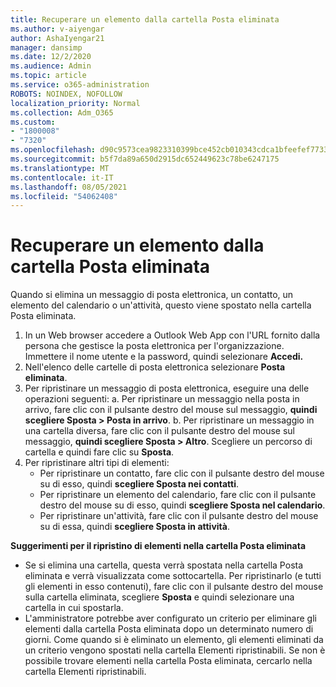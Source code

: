 ```yaml
---
title: Recuperare un elemento dalla cartella Posta eliminata
ms.author: v-aiyengar
author: AshaIyengar21
manager: dansimp
ms.date: 12/2/2020
ms.audience: Admin
ms.topic: article
ms.service: o365-administration
ROBOTS: NOINDEX, NOFOLLOW
localization_priority: Normal
ms.collection: Adm_O365
ms.custom:
- "1800008"
- "7320"
ms.openlocfilehash: d90c9573cea9823310399bce452cb010343cdca1bfeefef7733550125b20fffc
ms.sourcegitcommit: b5f7da89a650d2915dc652449623c78be6247175
ms.translationtype: MT
ms.contentlocale: it-IT
ms.lasthandoff: 08/05/2021
ms.locfileid: "54062408"
---
```

# <a name="recover-an-item-from-your-deleted-items-folder"></a>Recuperare un elemento dalla cartella Posta eliminata

Quando si elimina un messaggio di posta elettronica, un contatto, un elemento del calendario o un'attività, questo viene spostato nella cartella Posta eliminata.

1. In un Web browser accedere a Outlook Web App con l'URL fornito dalla persona che gestisce la posta elettronica per l'organizzazione. Immettere il nome utente e la password, quindi selezionare **Accedi.**
1. Nell'elenco delle cartelle di posta elettronica selezionare **Posta eliminata**.
1. Per ripristinare un messaggio di posta elettronica, eseguire una delle operazioni seguenti: a. Per ripristinare un messaggio nella posta in arrivo, fare clic con il pulsante destro del mouse sul messaggio, **quindi scegliere Sposta > Posta in arrivo**.
    b. Per ripristinare un messaggio in una cartella diversa, fare clic con il pulsante destro del mouse sul messaggio, **quindi scegliere Sposta > Altro**. Scegliere un percorso di cartella e quindi fare clic su **Sposta**.
4. Per ripristinare altri tipi di elementi:
    - Per ripristinare un contatto, fare clic con il pulsante destro del mouse su di esso, quindi **scegliere Sposta nei contatti**.
    - Per ripristinare un elemento del calendario, fare clic con il pulsante destro del mouse su di esso, quindi **scegliere Sposta nel calendario**.
    - Per ripristinare un'attività, fare clic con il pulsante destro del mouse su di essa, quindi **scegliere Sposta in attività**.

**Suggerimenti per il ripristino di elementi nella cartella Posta eliminata**

- Se si elimina una cartella, questa verrà spostata nella cartella Posta eliminata e verrà visualizzata come sottocartella. Per ripristinarlo (e tutti gli elementi in esso contenuti), fare clic con il pulsante destro del mouse sulla cartella eliminata, scegliere **Sposta** e quindi selezionare una cartella in cui spostarla.
- L'amministratore potrebbe aver configurato un criterio per eliminare gli elementi dalla cartella Posta eliminata dopo un determinato numero di giorni. Come quando si è eliminato un elemento, gli elementi eliminati da un criterio vengono spostati nella cartella Elementi ripristinabili. Se non è possibile trovare elementi nella cartella Posta eliminata, cercarlo nella cartella Elementi ripristinabili.

